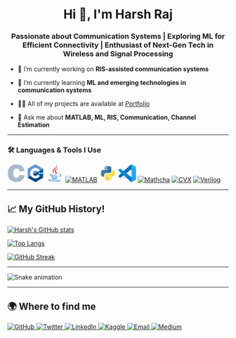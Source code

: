 <h1 align="center">Hi 👋, I'm Harsh Raj</h1>
<h3 align="center">Passionate about Communication Systems | Exploring ML for Efficient Connectivity | Enthusiast of Next-Gen Tech in Wireless and Signal Processing</h3>

- 🔭 I’m currently working on **RIS-assisted communication systems**

- 🌱 I’m currently learning **ML and emerging technologies in communication systems**

- 👨‍💻 All of my projects are available at [Portfolio](https://your-portfolio-link.com)

- 💬 Ask me about **MATLAB, ML, RIS, Communication, Channel Estimation**

---

### 🛠️ Languages & Tools I Use

<p align="left">
  <a href="https://www.cprogramming.com/" target="_blank"><img src="https://raw.githubusercontent.com/devicons/devicon/master/icons/c/c-original.svg" alt="C" width="40" height="40"/></a>
  <a href="https://www.w3schools.com/cpp/" target="_blank"><img src="https://raw.githubusercontent.com/devicons/devicon/master/icons/cplusplus/cplusplus-original.svg" alt="C++" width="40" height="40"/></a>
  <a href="https://www.java.com/" target="_blank"><img src="https://raw.githubusercontent.com/devicons/devicon/master/icons/java/java-original.svg" alt="Java" width="40" height="40"/></a>
  <a href="https://www.mathworks.com/" target="_blank"><img src="https://upload.wikimedia.org/wikipedia/commons/2/21/Matlab_Logo.png" alt="MATLAB" width="40" height="40"/></a>
  <a href="https://www.python.org/" target="_blank"><img src="https://raw.githubusercontent.com/devicons/devicon/master/icons/python/python-original.svg" alt="Python" width="40" height="40"/></a>
  <a href="https://code.visualstudio.com/" target="_blank"><img src="https://raw.githubusercontent.com/devicons/devicon/master/icons/vscode/vscode-original.svg" alt="VS Code" width="40" height="40"/></a>
  <a href="https://www.mathcha.io/" target="_blank"><img src="https://cdn.mathcha.io/image/logo-header.svg" alt="Mathcha" width="40" height="40"/></a>
  <a href="https://cvxr.com/cvx/doc/mosek.html" target="_blank"><img src="https://cvxr.com/cvx/doc/_static/cvxrlogo.png" alt="CVX" width="40" height="40"/></a>
  <a href="https://www.verilog.com/" target="_blank"><img src="https://www.verilog.com/img/verilog.gif" alt="Verilog" width="40" height="40"/></a>
</p>

---

## 📈 My GitHub History!

[![Harsh's GitHub stats](https://github-readme-stats.vercel.app/api?username=harsh432tg3&show_icons=true&theme=dark&title_color=6aa6f8&text_color=00e5ff&icon_color=aa00ff&bg_color=0d1117&border_color=0d1117)](https://github.com/anuraghazra/github-readme-stats)


[![Top Langs](https://github-readme-stats.vercel.app/api/top-langs/?username=harsh432tg3&layout=compact&bg_color=0d1117&border_color=0d1117)](https://github.com/anuraghazra/github-readme-stats)

[![GitHub Streak](https://streak-stats.demolab.com?user=harsh432tg3&theme=dark&ring=be90f2&fire=ffc745&currStreakNum=ffc745&sideLabels=00e5ff&sideNums=be90f2&hide_border=true)](https://git.io/streak-stats)

---
![Snake animation](https://raw.githubusercontent.com/Harsh432tg3/Harsh/output/github-snake-dark.svg)

---

## 🌍 Where to find me

<p align="left">
  <a href="https://github.com/harsh432tg3">
    <img src="https://skillicons.dev/icons?i=github" width="40" height="40" alt="GitHub">
  </a>
  <a href="https://twitter.com/yourhandle">
    <img src="https://skillicons.dev/icons?i=twitter" width="40" height="40" alt="Twitter">
  </a>
  <a href="https://linkedin.com/in/harsh-raj-1b1a1b28b" target="blank">
    <img src="https://raw.githubusercontent.com/rahuldkjain/github-profile-readme-generator/master/src/images/icons/Social/linked-in-alt.svg" alt="LinkedIn" height="30" width="40" />
  </a>
  <a href="https://kaggle.com/harshraj1011525282" target="blank">
    <img src="https://raw.githubusercontent.com/rahuldkjain/github-profile-readme-generator/master/src/images/icons/Social/kaggle.svg" alt="Kaggle" height="30" width="40" />
  </a>
  <a href="mailto:harshraj726wq@gmail.com">
    <img src="https://skillicons.dev/icons?i=gmail" width="40" height="40" alt="Email">
  </a>
  <a href="https://medium.com/@yourhandle">
    <img src="https://skillicons.dev/icons?i=medium" width="40" height="40" alt="Medium">
  </a>
</p>
